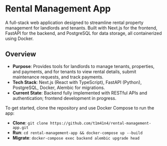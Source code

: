 # Rental Management App

A full-stack web application designed to streamline rental property management for landlords and tenants. Built with Next.js for the frontend, FastAPI for the backend, and PostgreSQL for data storage, all containerized using Docker.

## Overview
- **Purpose**: Provides tools for landlords to manage tenants, properties, and payments, and for tenants to view rental details, submit maintenance requests, and track payments.
- **Tech Stack**: Next.js (React with TypeScript), FastAPI (Python), PostgreSQL, Docker, Alembic for migrations.
- **Current State**: Backend fully implemented with RESTful APIs and authentication; frontend development in progress.

To get started, clone the repository and use Docker Compose to run the app:
- **Clone**: `git clone https://github.com/t1m41n4/rental-management-app.git`
- **Run**: `cd rental-management-app && docker-compose up --build`
- **Migrate**: `docker-compose exec backend alembic upgrade head`


